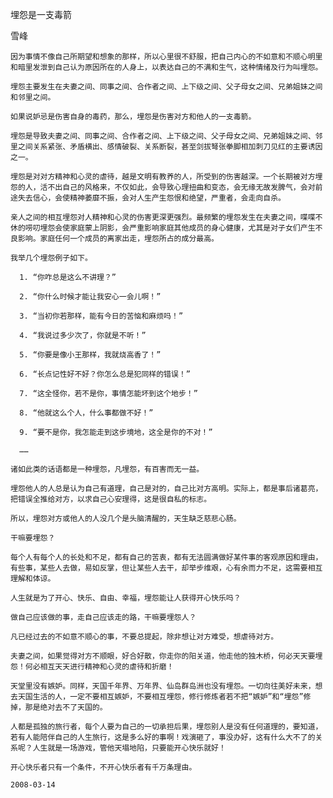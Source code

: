 埋怨是一支毒箭

雪峰


    因为事情不像自己所期望和想象的那样，所以心里很不舒服，把自己内心的不如意和不顺心明里和暗里发泄到自己认为原因所在的人身上，以表达自己的不满和生气，这种情绪及行为叫埋怨。

    埋怨主要发生在夫妻之间、同事之间、合作者之间、上下级之间、父子母女之间、兄弟姐妹之间和邻里之间。

    如果说妒忌是伤害自身的毒药，那么，埋怨是伤害对方和他人的一支毒箭。

    埋怨是导致夫妻之间、同事之间、合作者之间、上下级之间、父子母女之间、兄弟姐妹之间、邻里之间关系紧张、矛盾横出、感情破裂、关系断裂，甚至剑拔弩张拳脚相加刺刀见红的主要诱因之一。

    埋怨是对对方精神和心灵的虐待，越是文明有教养的人，所受到的伤害越深。一个长期被对方埋怨的人，活不出自己的风格来，不仅如此，会导致心理扭曲和变态，会无缘无故发脾气，会对前途失去信心，会使精神萎靡不振，会对人生产生怨恨和绝望，严重者，会走向自杀。

    亲人之间的相互埋怨对人精神和心灵的伤害更深更强烈。最频繁的埋怨发生在夫妻之间，喋喋不休的唠叨埋怨会使家庭蒙上阴影，会严重影响家庭其他成员的身心健康，尤其是对子女们产生不良影响。家庭任何一个成员的离家出走，埋怨所占的成分最高。

    我举几个埋怨例子如下。

      1. “你咋总是这么不讲理？”

      2. “你什么时候才能让我安心一会儿啊！”

      3. “当初你若那样，能有今日的苦恼和麻烦吗！”

      4. “我说过多少次了，你就是不听！”

      5. “你要是像小王那样，我就烧高香了！”

      6. “长点记性好不好？你怎么总是犯同样的错误！”

      7. “这全怪你，若不是你，事情怎能坏到这个地步！”

      8. “他就这么个人，什么事都做不好！”

      9. “要不是你，我怎能走到这步境地，这全是你的不对！”

      ……

    诸如此类的话语都是一种埋怨，凡埋怨，有百害而无一益。

    埋怨他人的人总是认为自己有道理，自己是对的，自己比对方高明。实际上，都是事后诸葛亮，把错误全推给对方，以求自己心安理得，这是很自私的标志。

    所以，埋怨对方或他人的人没几个是头脑清醒的，天生缺乏慈悲心肠。

    干嘛要埋怨？

    每个人有每个人的长处和不足，都有自己的苦衷，都有无法圆满做好某件事的客观原因和理由，有些事，某些人去做，易如反掌，但让某些人去干，却举步维艰，心有余而力不足，这需要相互理解和体谅。

    人生就是为了开心、快乐、自由、幸福，埋怨能让人获得开心快乐吗？

    做自己应该做的事，走自己应该走的路，干嘛要埋怨人？

    凡已经过去的不如意不顺心的事，不要总提起，除非想让对方难受，想虐待对方。

    夫妻之间，如果觉得对方不顺眼，好合好散，你走你的阳关道，他走他的独木桥，何必天天要埋怨！何必相互天天进行精神和心灵的虐待和折磨！

    天堂里没有嫉妒。同样，天国千年界、万年界、仙岛群岛洲也没有埋怨。一切向往美好未来，想去天国生活的人，一定不要相互嫉妒，不要相互埋怨，修行修炼者若不把“嫉妒”和“埋怨”修掉，那是绝对去不了天国的。

    人都是孤独的旅行者，每个人要为自己的一切承担后果，埋怨别人是没有任何道理的，要知道，若有人能陪伴自己的人生旅行，这是多么好的事啊！戏演砸了，事没办好，这有什么大不了的关系呢？人生就是一场游戏，管他天塌地陷，只要能开心快乐就好！

    开心快乐者只有一个条件，不开心快乐者有千万条理由。

    2008-03-14




